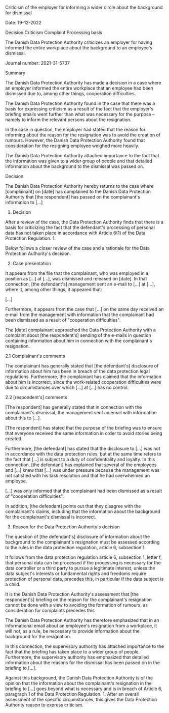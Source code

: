 Criticism of the employer for informing a wider circle about the background for dismissal

Date: 19-12-2022

Decision Criticism Complaint Processing basis

The Danish Data Protection Authority criticizes an employer for having informed the entire workplace about the background to an employee's dismissal.

Journal number: 2021-31-5737

Summary

The Danish Data Protection Authority has made a decision in a case where an employer informed the entire workplace that an employee had been dismissed due to, among other things, cooperation difficulties.

The Danish Data Protection Authority found in the case that there was a basis for expressing criticism as a result of the fact that the employer's briefing emails went further than what was necessary for the purpose – namely to inform the relevant persons about the resignation.

In the case in question, the employer had stated that the reason for informing about the reason for the resignation was to avoid the creation of rumours. However, the Danish Data Protection Authority found that consideration for the resigning employee weighed more heavily.

The Danish Data Protection Authority attached importance to the fact that the information was given to a wider group of people and that detailed information about the background to the dismissal was passed on.

Decision

The Danish Data Protection Authority hereby returns to the case where \[complainant\] on \[date\] has complained to the Danish Data Protection Authority that \[the respondent\] has passed on the complainant's information to \[...\]

1. Decision

After a review of the case, the Data Protection Authority finds that there is a basis for criticizing the fact that the defendant's processing of personal data has not taken place in accordance with Article 6(1) of the Data Protection Regulation. 1.

Below follows a closer review of the case and a rationale for the Data Protection Authority's decision.

2. Case presentation

It appears from the file that the complainant, who was employed in a position as \[…\] at \[…\], was dismissed and released on \[date\]. In that connection, \[the defendant's\] management sent an e-mail to \[…\] at \[…\], where it, among other things, it appeared that:

\[…\]

Furthermore, it appears from the case that \[...\] on the same day received an e-mail from the management with information that the complainant had been dismissed as a result of "cooperation difficulties".

The \[date\] complainant approached the Data Protection Authority with a complaint about \[the respondent's\] sending of the e-mails in question containing information about him in connection with the complainant's resignation.

2.1 Complainant's comments

The complainant has generally stated that \[the defendant's\] disclosure of information about him has been in breach of the data protection legal regulations. Furthermore, the complainant has claimed that the information about him is incorrect, since the work-related cooperation difficulties were due to circumstances over which \[…\] at \[…\] has no control.

2.2 \[respondent's\] comments

\[The respondent\] has generally stated that in connection with the complainant's dismissal, the management sent an email with information about this to \[…\].

\[The respondent\] has stated that the purpose of the briefing was to ensure that everyone received the same information in order to avoid stories being created.

Furthermore, \[the defendant\] has stated that the disclosure to \[…\] was not in accordance with the data protection rules, but at the same time refers to the fact that \[…\] is subject to a duty of confidentiality and loyalty. In this connection, \[the defendant\] has explained that several of the employees and \[…\] knew that \[…\] was under pressure because the management was not satisfied with his task resolution and that he had overwhelmed an employee.

\[...\] was only informed that the complainant had been dismissed as a result of "cooperation difficulties".

In addition, \[the defendant\] points out that they disagree with the complainant's claims, including that the information about the background for the complainant's dismissal is incorrect.

3. Reason for the Data Protection Authority's decision

The question of \[the defendant's\] disclosure of information about the background to the complainant's resignation must be assessed according to the rules in the data protection regulation, article 6, subsection 1.

It follows from the data protection regulation article 6, subsection 1, letter f, that personal data can be processed if the processing is necessary for the data controller or a third party to pursue a legitimate interest, unless the data subject's interests or fundamental rights and freedoms require protection of personal data, precedes this, in particular if the data subject is a child.

It is the Danish Data Protection Authority's assessment that \[the respondent's\] briefing on the reason for the complainant's resignation cannot be done with a view to avoiding the formation of rumours, as consideration for complaints precedes this.

The Danish Data Protection Authority has therefore emphasized that in an informational email about an employee's resignation from a workplace, it will not, as a rule, be necessary to provide information about the background for the resignation.

In this connection, the supervisory authority has attached importance to the fact that the briefing has taken place to a wider group of people. Furthermore, the supervisory authority has emphasized that detailed information about the reasons for the dismissal has been passed on in the briefing to \[…\].

Against this background, the Danish Data Protection Authority is of the opinion that the information about the complainant's resignation in the briefing to \[…\] goes beyond what is necessary and is in breach of Article 6, paragraph 1 of the Data Protection Regulation. 1. After an overall assessment of the specific circumstances, this gives the Data Protection Authority reason to express criticism.
